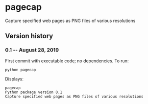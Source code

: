 # pagecap

Capture specified web pages as PNG files of various resolutions

## Version history

### 0.1 -- August 28, 2019

First commit with executable code; no dependencies. To run:

`python pagecap`

Displays:

```
pagecap
Python package version 0.1
Capture specified web pages as PNG files of various resolutions
```
